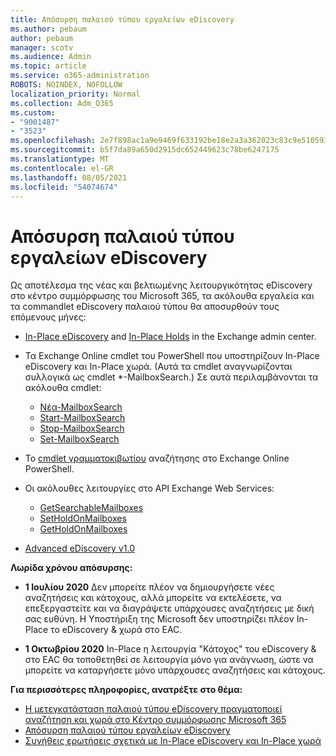 ```yaml
---
title: Απόσυρση παλαιού τύπου εργαλείων eDiscovery
ms.author: pebaum
author: pebaum
manager: scotv
ms.audience: Admin
ms.topic: article
ms.service: o365-administration
ROBOTS: NOINDEX, NOFOLLOW
localization_priority: Normal
ms.collection: Adm_O365
ms.custom:
- "9001487"
- "3523"
ms.openlocfilehash: 2e7f898ac1a9e9469f633192be18e2a3a362023c83c9e510593196b5a4a0daf5
ms.sourcegitcommit: b5f7da89a650d2915dc652449623c78be6247175
ms.translationtype: MT
ms.contentlocale: el-GR
ms.lasthandoff: 08/05/2021
ms.locfileid: "54074674"
---
```

# <a name="retirement-of-legacy-ediscovery-tools"></a>Απόσυρση παλαιού τύπου εργαλείων eDiscovery

Ως αποτέλεσμα της νέας και βελτιωμένης λειτουργικότητας eDiscovery στο κέντρο συμμόρφωσης του Microsoft 365, τα ακόλουθα εργαλεία και τα commandlet eDiscovery παλαιού τύπου θα αποσυρθούν τους επόμενους μήνες:

- [In-Place eDiscovery](https://docs.microsoft.com/exchange/security-and-compliance/in-place-ediscovery/in-place-ediscovery) and [In-Place Holds](https://docs.microsoft.com/exchange/security-and-compliance/create-or-remove-in-place-holds) in the Exchange admin center.

- Τα Exchange Online cmdlet του PowerShell που υποστηρίζουν In-Place eDiscovery και In-Place χωρά. (Αυτά τα cmdlet αναγνωρίζονται συλλογικά ως cmdlet *-MailboxSearch.) Σε αυτά περιλαμβάνονται τα ακόλουθα cmdlet:

    - [Νέα-MailboxSearch](https://docs.microsoft.com/powershell/module/exchange/policy-and-compliance-content-search/new-mailboxsearch)
    - [Start-MailboxSearch](https://docs.microsoft.com/powershell/module/exchange/policy-and-compliance-content-search/start-mailboxsearch)
    - [Stop-MailboxSearch](https://docs.microsoft.com/powershell/module/exchange/policy-and-compliance-content-search/stop-mailboxsearch)
    - [Set-MailboxSearch](https://docs.microsoft.com/powershell/module/exchange/policy-and-compliance-content-search/set-mailboxsearch)

- Το [cmdlet γραμματοκιβωτίου](https://docs.microsoft.com/powershell/module/exchange/mailboxes/search-mailbox?view=exchange-ps) αναζήτησης στο Exchange Online PowerShell.
- Οι ακόλουθες λειτουργίες στο API Exchange Web Services:
    - [GetSearchableMailboxes](https://docs.microsoft.com/exchange/client-developer/web-service-reference/getsearchablemailboxes-operation)
    - [SetHoldOnMailboxes](https://docs.microsoft.com/exchange/client-developer/web-service-reference/setholdonmailboxes-operation)
    - [GetHoldOnMailboxes](https://docs.microsoft.com/exchange/client-developer/web-service-reference/getholdonmailboxes-operation)

- [Advanced eDiscovery v1.0](https://docs.microsoft.com/microsoft-365/compliance/office-365-advanced-ediscovery)

**Λωρίδα χρόνου απόσυρσης:**
- **1 Ιουλίου 2020** Δεν μπορείτε πλέον να δημιουργήσετε νέες αναζητήσεις και κάτοχους, αλλά μπορείτε να εκτελέσετε, να επεξεργαστείτε και να διαγράψετε υπάρχουσες αναζητήσεις με δική σας ευθύνη. Η Υποστήριξη της Microsoft δεν υποστηρίζει πλέον In-Place το eDiscovery & χωρά στο EAC.
    
- **1 Οκτωβρίου 2020** In-Place η λειτουργία "Κάτοχος" του eDiscovery & στο EAC θα τοποθετηθεί σε λειτουργία μόνο για ανάγνωση, ώστε να μπορείτε να καταργήσετε μόνο υπάρχουσες αναζητήσεις και κάτοχους.

**Για περισσότερες πληροφορίες, ανατρέξτε στο θέμα:**

 - [Η μετεγκατάσταση παλαιού τύπου eDiscovery πραγματοποιεί αναζήτηση και χωρά στο Κέντρο συμμόρφωσης Microsoft 365](https://docs.microsoft.com/microsoft-365/compliance/migrate-legacy-ediscovery-searches-and-holds)
 - [Απόσυρση παλαιού τύπου εργαλείων eDiscovery](https://docs.microsoft.com/microsoft-365/compliance/legacy-ediscovery-retirement)
 - [Συνήθεις ερωτήσεις σχετικά με In-Place eDiscovery και In-Place χωρά](https://docs.microsoft.com/microsoft-365/compliance/legacy-ediscovery-retirement#faqs-about-in-place-ediscovery-and-in-place-holds)



